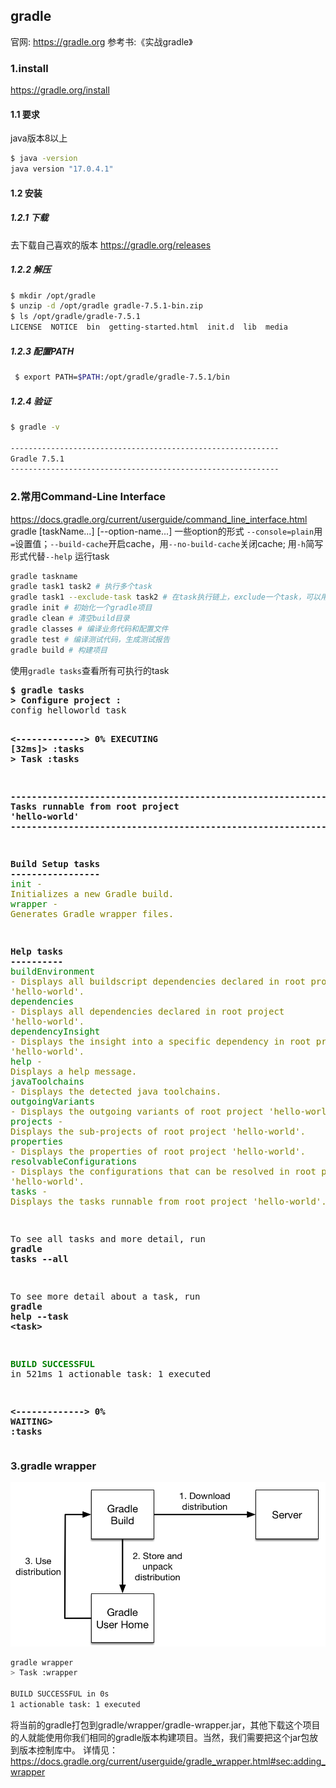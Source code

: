## gradle
官网: https://gradle.org
参考书:《实战gradle》
### 1.install
https://gradle.org/install
#### 1.1 要求
java版本8以上
```bash
$ java -version
java version "17.0.4.1"
```

#### 1.2 安装
##### 1.2.1 下载
去下载自己喜欢的版本 https://gradle.org/releases
##### 1.2.2 解压
```bash
$ mkdir /opt/gradle
$ unzip -d /opt/gradle gradle-7.5.1-bin.zip
$ ls /opt/gradle/gradle-7.5.1
LICENSE  NOTICE  bin  getting-started.html  init.d  lib  media
```
##### 1.2.3 配置PATH
```bash
 $ export PATH=$PATH:/opt/gradle/gradle-7.5.1/bin
 ```
##### 1.2.4 验证
```bash
$ gradle -v

------------------------------------------------------------
Gradle 7.5.1
------------------------------------------------------------
```
### 2.常用Command-Line Interface
https://docs.gradle.org/current/userguide/command_line_interface.html
gradle [taskName...] [--option-name...]
一些option的形式 `--console=plain`用`=`设置值；`--build-cache`开启cache，用`--no-build-cache`关闭cache; 用`-h`简写形式代替`--help`
运行task
```bash
gradle taskname 
gradle task1 task2 # 执行多个task
gradle task1 --exclude-task task2 # 在task执行链上，exclude一个task，可以用-x代替--exclude-task
gradle init # 初始化一个gradle项目
gradle clean # 清空build目录
gradle classes # 编译业务代码和配置文件
gradle test # 编译测试代码，生成测试报告
gradle build # 构建项目
```
使用`gradle tasks`查看所有可执行的task
<html xmlns="http://www.w3.org/1999/xhtml">
<body>
<pre>
<span style="font-weight:bold;">$ gradle tasks</span>
<span style="font-weight:bold;">&gt; Configure project :</span>
config helloworld task


<span style="font-weight:bold;">&lt;-------------&gt; 0% EXECUTING [32ms]</span><span style="font-weight:bold;">&gt; :tasks</span>
<span style="font-weight:bold;">&gt; Task :tasks</span>

<span style="font-weight:bold;">------------------------------------------------------------</span>
<span style="font-weight:bold;">Tasks runnable from root project 'hello-world'</span>
<span style="font-weight:bold;">------------------------------------------------------------</span>

<span style="font-weight:bold;">Build Setup tasks</span>
<span style="font-weight:bold;">-----------------</span>
<span style="color:green;">init</span><span style="color:olive;"> - Initializes a new Gradle build.</span>
<span style="color:green;">wrapper</span><span style="color:olive;"> - Generates Gradle wrapper files.</span>

<span style="font-weight:bold;">Help tasks</span>
<span style="font-weight:bold;">----------</span>
<span style="color:green;">buildEnvironment</span><span style="color:olive;"> - Displays all buildscript dependencies declared in root project 'hello-world'.</span>
<span style="color:green;">dependencies</span><span style="color:olive;"> - Displays all dependencies declared in root project 'hello-world'.</span>
<span style="color:green;">dependencyInsight</span><span style="color:olive;"> - Displays the insight into a specific dependency in root project 'hello-world'.</span>
<span style="color:green;">help</span><span style="color:olive;"> - Displays a help message.</span>
<span style="color:green;">javaToolchains</span><span style="color:olive;"> - Displays the detected java toolchains.</span>
<span style="color:green;">outgoingVariants</span><span style="color:olive;"> - Displays the outgoing variants of root project 'hello-world'.</span>
<span style="color:green;">projects</span><span style="color:olive;"> - Displays the sub-projects of root project 'hello-world'.</span>
<span style="color:green;">properties</span><span style="color:olive;"> - Displays the properties of root project 'hello-world'.</span>
<span style="color:green;">resolvableConfigurations</span><span style="color:olive;"> - Displays the configurations that can be resolved in root project 'hello-world'.</span>
<span style="color:green;">tasks</span><span style="color:olive;"> - Displays the tasks runnable from root project 'hello-world'.</span>

To see all tasks and more detail, run <span style="font-weight:bold;">gradle</span><span style="font-weight:bold;"> </span><span style="font-weight:bold;">tasks --all</span>

To see more detail about a task, run <span style="font-weight:bold;">gradle</span><span style="font-weight:bold;"> </span><span style="font-weight:bold;">help --task &lt;task&gt;</span>

<span style="font-weight:bold;color:green;">BUILD SUCCESSFUL</span> in 521ms
1 actionable task: 1 executed


<span style="font-weight:bold;">&lt;-------------&gt; 0% WAITING</span><span style="font-weight:bold;">&gt; :tasks</span></pre>
</body>
</html>

### 3.gradle wrapper
![](imgs/the_wrapper_flow.png "the wrapper flow")
```bash
gradle wrapper
> Task :wrapper

BUILD SUCCESSFUL in 0s
1 actionable task: 1 executed
```
将当前的gradle打包到gradle/wrapper/gradle-wrapper.jar，其他下载这个项目的人就能使用你我们相同的gradle版本构建项目。当然，我们需要把这个jar包放到版本控制库中。
详情见：https://docs.gradle.org/current/userguide/gradle_wrapper.html#sec:adding_wrapper